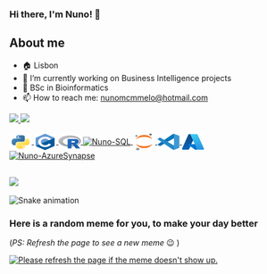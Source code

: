 ### Hi there, I'm Nuno! 👋 

## About me

- 🏠 Lisbon
- 🔭 I’m currently working on Business Intelligence projects
- 🌱 BSc in Bioinformatics
- 📫 How to reach me: nunomcmmelo@hotmail.com


<div>
  <a href="https://github.com/Nunomcmm">
  <img height="180em" src="https://github-readme-stats.vercel.app/api?username=Nunomcmm&show_icons=true&theme=tokyonight&include_all_commits=true&count_private=true"/>
  <img height="180em" src="https://github-readme-stats.vercel.app/api/top-langs/?username=Nunomcmm&layout=compact&langs_count=7&theme=tokyonight"/>
</div>
<div style="display: inline_block"><br>
  <img align="center" alt="Nuno-Python" height="30" width="40" src="https://raw.githubusercontent.com/devicons/devicon/master/icons/python/python-original.svg">
  <img align="center" alt="Nuno-C" height="30" width="40" src="https://raw.githubusercontent.com/devicons/devicon/master/icons/c/c-original.svg">
  <img align="center" alt="Nuno-R" height="30" width="40" src="https://raw.githubusercontent.com/devicons/devicon/master/icons/r/r-original.svg">
  <img align="center" alt="Nuno-SQL" height="30" width="40" src="https://user-images.githubusercontent.com/59843746/133929012-6d3d6452-14a3-4ddf-9c62-76489142d8b7.png">
  <img align="center" alt="Nuno-Jupyter" height="30" width="40" src="https://github.com/devicons/devicon/blob/master/icons/jupyter/jupyter-original.svg">
  <img align="center" alt="Nuno-VSCode" height="30" width="40" src="https://github.com/devicons/devicon/blob/master/icons/vscode/vscode-original.svg">
  <img align="center" alt="Nuno-Azure" height="30" width="40" src="https://github.com/devicons/devicon/blob/master/icons/azure/azure-original.svg">
  <img align="center" alt="Nuno-AzureSynapse" height="30" width="40" src="https://github.com/David-Summers/Azure-Design/blob/master/SVG_Azure_All/Azure%20Synapse%20Analytics.svg">
</div>
  
  ##
 
<div> 
  <a href="https://www.linkedin.com/in/nunomcmmelo/" target="_blank"><img src="https://img.shields.io/badge/LinkedIn-0077B5?style=for-the-badge&logo=linkedin&logoColor=white" target="_blank"></a> 
 
  ![Snake animation](https://github.com/Nunomcmm/Nunomcmm/blob/output/github-contribution-grid-snake.svg)
 
</div>

### Here is a random meme for you, to make your day better
(*PS: Refresh the page to see a new meme* :wink: )
<div>
  <a href="https://github.com/techytushar/random-memer"><img src='https://random-memer.herokuapp.com/' title="Meme" alt="Please refresh the page if the meme doesn't show up." height="400"></a>
</div>
